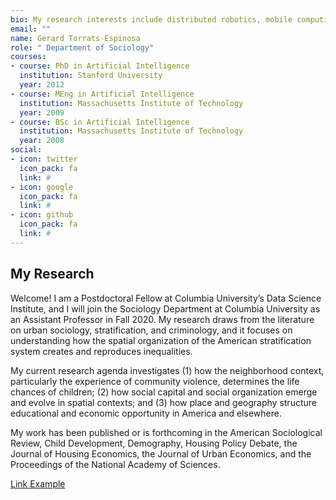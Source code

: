 ```yaml
---
bio: My research interests include distributed robotics, mobile computing and programmable matter.
email: ""
name: Gerard Torrats-Espinosa
role: " Department of Sociology"
courses:
- course: PhD in Artificial Intelligence
  institution: Stanford University
  year: 2012
- course: MEng in Artificial Intelligence
  institution: Massachusetts Institute of Technology
  year: 2009
- course: BSc in Artificial Intelligence
  institution: Massachusetts Institute of Technology
  year: 2008
social:
- icon: twitter
  icon_pack: fa
  link: #
- icon: google
  icon_pack: fa
  link: #
- icon: github
  icon_pack: fa
  link: #
---
```


## My Research

Welcome! I am a Postdoctoral Fellow at Columbia University’s Data Science Institute, and I will join the Sociology Department at Columbia University as an Assistant Professor in Fall 2020. My research draws from the literature on urban sociology, stratification, and criminology, and it focuses on understanding how the spatial  organization of the American stratification system creates and reproduces inequalities.

My current research agenda investigates (1) how the neighborhood context, particularly the experience of community violence, determines the life chances of children; (2) how social capital and social organization emerge and evolve in spatial contexts; and (3) how place and geography structure educational and economic opportunity in America and elsewhere.

My work has been published or is forthcoming in the American Sociological Review, Child Development, Demography, Housing Policy Debate, the Journal of Housing Economics, the Journal of Urban Economics, and the Proceedings of the National Academy of Sciences.

[Link Example](#linkurlhere)